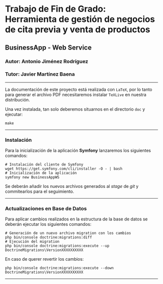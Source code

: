 # Trabajo de Fin de Grado: Herramienta de gestión de negocios de cita previa y venta de productos

## BusinessApp - Web Service

### Autor: Antonio Jiménez Rodríguez
### Tutor: Javier Martínez Baena
___

La documentación de este proyecto está realizada con `LaTeX`, por lo
tanto para generar el archivo PDF necesitaremos instalar `TeXLive` en
nuestra distribución.

Una vez instalada, tan solo deberemos situarnos en el directorio `doc` y ejecutar:

    make

---

### Instalación
Para la inicialización de la aplicación **Symfony** lanzaremos los siguientes comandos:

```shell
# Instalación del cliente de Symfony
wget https://get.symfony.com/cli/installer -O - | bash
# Inicialización de la aplicación
symfony new BusinessAppWS 
```
Se deberán añadir los nuevos archivos generados al _stage_ de _git_ y commitearlos para el seguimiento.

---

### Actualizaciones en Base de Datos
Para aplicar cambios realizados en la estructura de la base de datos se deberán ejecutar los siguientes comandos:

```shell
# Generación de un nuevo archivo migration con los cambios
php bin/console doctrine:migrations:diff
# Ejecución del migration
php bin/console doctrine:migrations:execute --up DoctrineMigrations\VersionXXXXXXXXXX
```

En caso de querer revertir los cambios:

```shell
php bin/console doctrine:migrations:execute --down DoctrineMigrations\VersionXXXXXXXXXX
```

---
